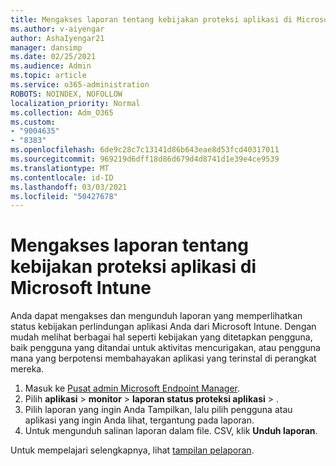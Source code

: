 ```yaml
---
title: Mengakses laporan tentang kebijakan proteksi aplikasi di Microsoft Intune
ms.author: v-aiyengar
author: AshaIyengar21
manager: dansimp
ms.date: 02/25/2021
ms.audience: Admin
ms.topic: article
ms.service: o365-administration
ROBOTS: NOINDEX, NOFOLLOW
localization_priority: Normal
ms.collection: Adm_O365
ms.custom:
- "9004635"
- "8383"
ms.openlocfilehash: 6de9c28c7c13141d86b643eae8d53fcd40317011
ms.sourcegitcommit: 969219d6dff18d86d679d4d8741d1e39e4ce9539
ms.translationtype: MT
ms.contentlocale: id-ID
ms.lasthandoff: 03/03/2021
ms.locfileid: "50427678"
---
```

# <a name="access-reports-about-app-protection-policies-in-microsoft-intune"></a>Mengakses laporan tentang kebijakan proteksi aplikasi di Microsoft Intune

Anda dapat mengakses dan mengunduh laporan yang memperlihatkan status kebijakan perlindungan aplikasi Anda dari Microsoft Intune. Dengan mudah melihat berbagai hal seperti kebijakan yang ditetapkan pengguna, baik pengguna yang ditandai untuk aktivitas mencurigakan, atau pengguna mana yang berpotensi membahayakan aplikasi yang terinstal di perangkat mereka.

1. Masuk ke [Pusat admin Microsoft Endpoint Manager](https://go.microsoft.com/fwlink/?linkid=2109431).
1. Pilih **aplikasi**  >  **monitor**  >  **laporan status proteksi aplikasi**  >  .
1. Pilih laporan yang ingin Anda Tampilkan, lalu pilih pengguna atau aplikasi yang ingin Anda lihat, tergantung pada laporan.
1. Untuk mengunduh salinan laporan dalam file. CSV, klik **Unduh laporan**.

Untuk mempelajari selengkapnya, lihat [tampilan pelaporan](https://go.microsoft.com/fwlink/?linkid=2109431).
